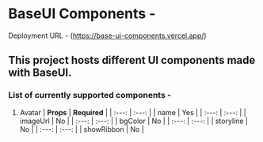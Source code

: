 # BaseUI Components - 

Deployment URL - (https://base-ui-components.vercel.app/)

## This project hosts different UI components made with BaseUI. 
### List of currently supported components - 
1. Avatar
   |    **Props**    | **Required** |
   |    :---:    |   :---:  |
   |    name     |    Yes   |
   |    :---:    |   :---:  |
   |   imageUrl  |    No    |
   |    :---:    |   :---:  |
   |   bgColor   |    No    |
   |    :---:    |   :---:  |
   |  storyline  |    No    |
   |    :---:    |   :---:  |
   | showRibbon  |    No    |
